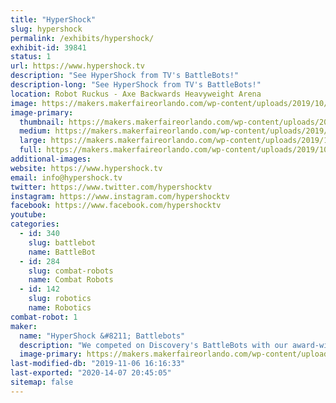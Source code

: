 ```yaml
---
title: "HyperShock"
slug: hypershock
permalink: /exhibits/hypershock/
exhibit-id: 39841
status: 1
url: https://www.hypershock.tv
description: "See HyperShock from TV's BattleBots!"
description-long: "See HyperShock from TV's BattleBots!"
location: Robot Ruckus - Axe Backwards Heavyweight Arena
image: https://makers.makerfaireorlando.com/wp-content/uploads/2019/10/HyperShock-Team-S2019-1024x683.jpg
image-primary:
  thumbnail: https://makers.makerfaireorlando.com/wp-content/uploads/2019/10/HyperShock-Team-S2019-150x150.jpg
  medium: https://makers.makerfaireorlando.com/wp-content/uploads/2019/10/HyperShock-Team-S2019-300x200.jpg
  large: https://makers.makerfaireorlando.com/wp-content/uploads/2019/10/HyperShock-Team-S2019-1024x683.jpg
  full: https://makers.makerfaireorlando.com/wp-content/uploads/2019/10/HyperShock-Team-S2019.jpg
additional-images:
website: https://www.hypershock.tv
email: info@hypershock.tv
twitter: https://www.twitter.com/hypershocktv
instagram: https://www.instagram.com/hypershocktv
facebook: https://www.facebook.com/hypershocktv
youtube: 
categories:
  - id: 340
    slug: battlebot
    name: BattleBot
  - id: 284
    slug: combat-robots
    name: Combat Robots
  - id: 142
    slug: robotics
    name: Robotics
combat-robot: 1
maker:
  name: "HyperShock &#8211; Battlebots"
  description: "We competed on Discovery's BattleBots with our award-winning robot, HyperShock!"
  image-primary: https://makers.makerfaireorlando.com/wp-content/uploads/2019/10/HyperShock-Team-S2019-1-1024x683.jpg
last-modified-db: "2019-11-06 16:16:33"
last-exported: "2020-14-07 20:45:05"
sitemap: false
---
```

